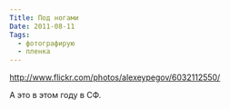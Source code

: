 ```yaml
---
Title: Под ногами
Date: 2011-08-11
Tags:
  - фотографирую
  - пленка
---
```


http://www.flickr.com/photos/alexeypegov/6032112550/

А это в этом году в СФ.